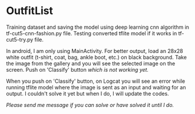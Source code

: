 # OutfitList
 
 Training dataset and saving the model using deep learning cnn algorithm in tf-cut5-cnn-fashion.py file.
 Testing converted tflite model if it works in tf-cut5-try.py file.
 
 In android, I am only using MainActivity. For better output, load an 28x28 white outfit (t-shirt, coat, bag, ankle boot, etc.) on black background. Take the image from the gallery and you will see the selected image on the screen. Push on 'Classify' button _which is not working yet._
 
 When you push on 'Classify' button, on Logcat you will see an error while running tflite model where the image is sent as an input and waiting for an output. I couldn't solve it yet but when I do, I will update the codes. 
 
 *Please send me message if you can solve or have solved it until I do.*
